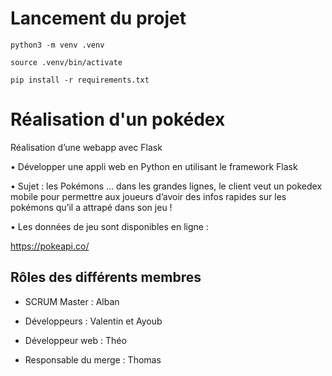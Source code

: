 # Lancement du projet

`python3 -m venv .venv`

`source .venv/bin/activate`

`pip install -r requirements.txt`

# Réalisation d'un pokédex
Réalisation d’une webapp avec Flask

• Développer une appli web en Python en utilisant le framework Flask

• Sujet : les Pokémons … dans les grandes lignes, le client veut un pokedex mobile pour permettre aux joueurs d’avoir des infos rapides sur les pokémons qu’il a attrapé dans son jeu !

• Les données de jeu sont disponibles en ligne :

https://pokeapi.co/


## Rôles des différents membres

- SCRUM Master : Alban

- Développeurs : Valentin et Ayoub

- Développeur web : Théo

- Responsable du merge : Thomas
